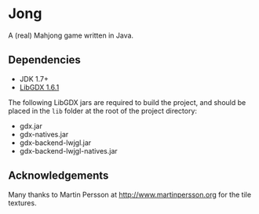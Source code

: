 Jong
====

A (real) Mahjong game written in Java.

Dependencies
------------
- JDK 1.7+
- [LibGDX 1.6.1](https://libgdx.badlogicgames.com/releases/)

The following LibGDX jars are required to build the project, and should be
placed in the `lib` folder at the root of the project directory:

- gdx.jar
- gdx-natives.jar
- gdx-backend-lwjgl.jar
- gdx-backend-lwjgl-natives.jar

Acknowledgements
----------------
Many thanks to Martin Persson at http://www.martinpersson.org for the tile
textures.

